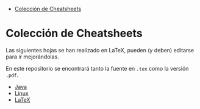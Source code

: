 - [Colección de Cheatsheets](#org387008a)


<a id="org387008a"></a>

# Colección de Cheatsheets

Las siguientes hojas se han realizado en LaTeX, pueden (y deben) editarse para ir mejorándolas.

En este repositorio se encontrará tanto la fuente en `.tex` como la versión `.pdf`.

-   [Java](./java/cheasheet-java.tex)
-   [Linux](./linux/cheatsheet-linux.tex)
-   [LaTeX](./latex/cheatsheet-latex.tex)
